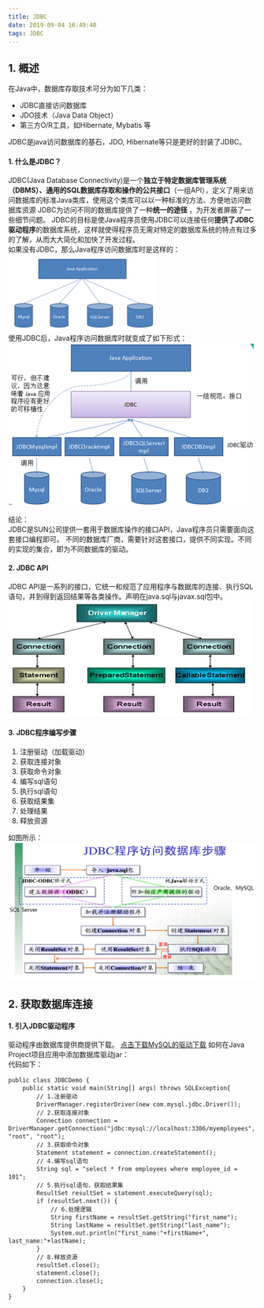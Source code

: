 ```yaml
---
title: JDBC
date: 2019-09-04 16:49:40
tags: JDBC
---
```


## 1. 概述
在Java中，数据库存取技术可分为如下几类：   

+ JDBC直接访问数据库
+ JDO技术（Java Data Object）
+ 第三方O/R工具，如Hibernate, Mybatis 等  

JDBC是java访问数据库的基石，JDO, Hibernate等只是更好的封装了JDBC。
#### 1. 什么是JDBC？
JDBC(Java Database Connectivity)是一个**独立于特定数据库管理系统（DBMS）、通用的SQL数据库存取和操作的公共接口**（一组API），定义了用来访问数据库的标准Java类库，使用这个类库可以以一种标准的方法、方便地访问数据库资源
JDBC为访问不同的数据库提供了一种**统一的途径** ，为开发者屏蔽了一些细节问题。
JDBC的目标是使Java程序员使用JDBC可以连接任何**提供了JDBC驱动程序**的数据库系统，这样就使得程序员无需对特定的数据库系统的特点有过多的了解，从而大大简化和加快了开发过程。  
如果没有JDBC，那么Java程序访问数据库时是这样的：  
![没有JDBC时，Java程序访问数据库时图形描述](/img/mysql/01.png)  
使用JDBC后，Java程序访问数据库时就变成了如下形式：  
![有JDBC时，Java程序访问数据库时图形描述](/img/mysql/02.png)  

结论：  
JDBC是SUN公司提供一套用于数据库操作的接口API，Java程序员只需要面向这套接口编程即可。
不同的数据库厂商，需要针对这套接口，提供不同实现。不同的实现的集合，即为不同数据库的驱动。

#### 2. JDBC API  
JDBC API是一系列的接口，它统一和规范了应用程序与数据库的连接、执行SQL语句，并到得到返回结果等各类操作。声明在java.sql与javax.sql包中。  
![JDBC API](/img/mysql/03.png) 


#### 3. JDBC程序编写步骤
1. 注册驱动（加载驱动）
2. 获取连接对象
3. 获取命令对象
4. 编写sql语句
5. 执行sql语句
6. 获取结果集
7. 处理结果
8. 释放资源

如图所示：  
![JDBC程序编写步骤](/img/mysql/04.png)  

## 2. 获取数据库连接

#### 1. 引入JDBC驱动程序  

驱动程序由数据库提供商提供下载。 [点击下载MySQL的驱动下载](http://dev.mysql.com/downloads/)
如何在Java Project项目应用中添加数据库驱动jar：  
代码如下：  

	public class JDBCDemo {
		public static void main(String[] args) throws SQLException{
			// 1.注册驱动
			DriverManager.registerDriver(new com.mysql.jdbc.Driver());
			// 2.获取连接对象
			Connection connection = DriverManager.getConnection("jdbc:mysql://localhost:3306/myemployees", "root", "root");
			// 3.获取命令对象
			Statement statement = connection.createStatement();
			// 4.编写sql语句
			String sql = "select * from employees where employee_id = 101";
			// 5.执行sql语句，获取结果集
			ResultSet resultSet = statement.executeQuery(sql);
			if (resultSet.next()) {
				// 6.处理逻辑
				String firstName = resultSet.getString("first_name");
				String lastName = resultSet.getString("last_name");
				System.out.println("first_name:"+firstName+", last_name:"+lastName);
			}
			// 8.释放资源
			resultSet.close();
			statement.close();
			connection.close();
		}
	}

## 

